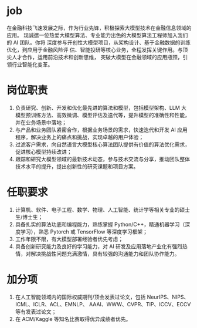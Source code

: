 # job
在金融科技飞速发展之际，作为行业先锋，积极探索大模型技术在金融信息领域的应用。 现诚邀一位热爱大模型算法、专业能力出色的大模型算法工程师加入我们的 AI 团队。你将 深度参与开创性大模型项目，从架构设计、基于金融数据的训练优化，到应用于金融风险评 估、智能投研等核心业务，全程发挥关键作用。与顶尖人才合作，运用前沿技术和创新思维， 突破大模型在金融领域的应用瓶颈，引领行业智能化变革。
# **岗位职责**
1. 负责研究、创新、开发和优化最先进的算法和模型，包括模型架构、LLM 大模型预训练方法、高效微调、模型评估及迭代等，提升模型的准确性和性能，并在业务场景中落地；
2. 与产品和业务团队紧密合作，根据业务场景的需求，快速迭代和开发 AI 应用程序，解决业务上的痛点和挑战，实现卓越的用户体验；
3. 过滤客户需求，向自然语言大模型核心算法团队提供有价值的算法优化需求，促进核心模型持续改进；
4. 跟踪和研究大模型领域的最新技术动态，参与技术交流与分享，推动团队整体技术水平的提升，提出创新性的研究课题和项目方案。

# **任职要求**
1. 计算机、软件、电子工程、数学、物理、人工智能、统计学等相关专业的硕士生/博士生；
2. 具备扎实的算法功底和编程能力，熟练掌握 Python/C++，精通机器学习（深度学习），熟悉 Pytorch 或 TensorFlow 等深度学习框架；
3. 工作年限不限，有大模型部署经验者优先考虑；
4. 具备创新研究能力及良好的学习能力，对 AI 研发及应用落地产业化有强烈热情，对解决挑战性问题充满激情，具有较强的沟通能力和团队协作能力。

# **加分项**
1. 在人工智能领域内的国际权威期刊/顶会发表过论文，包括 NeurIPS、NIPS、ICML、ICLR、ACL、EMNLP、 AAAI、WWW、CVPR、TIP、ICCV、ECCV 等有发表过论文；
2. 在 ACM/Kaggle 等知名比赛取得优异成绩者优先。
